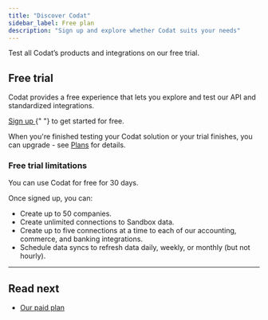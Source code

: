 ```yaml
---
title: "Discover Codat"
sidebar_label: Free plan
description: "Sign up and explore whether Codat suits your needs"
---
```


Test all Codat’s products and integrations on our free trial.

## Free trial

Codat provides a free experience that lets you explore and test our API and standardized integrations.

<p>
  <a className="external" href="https://signup.codat.io/" target="_blank">
    Sign up
  </a>{" "}
  to get started for free.
</p>

When you're finished testing your Codat solution or your trial finishes, you can upgrade - see <a className="external" href="https://www.codat.io/plans/" target="_blank">Plans</a> for details.

### Free trial limitations

You can use Codat for free for 30 days. 

Once signed up, you can:

- Create up to 50 companies.
- Create unlimited connections to Sandbox data.
- Create up to five connections at a time to each of our accounting, commerce, and banking integrations.
- Schedule data syncs to refresh data daily, weekly, or monthly (but not hourly).

---

## Read next

- [Our paid plan](/configure/create-account)
